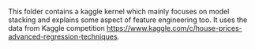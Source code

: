 This folder contains a kaggle kernel which mainly focuses on model stacking and explains some aspect of feature engineering too.
It uses the data from Kaggle competition https://www.kaggle.com/c/house-prices-advanced-regression-techniques.
